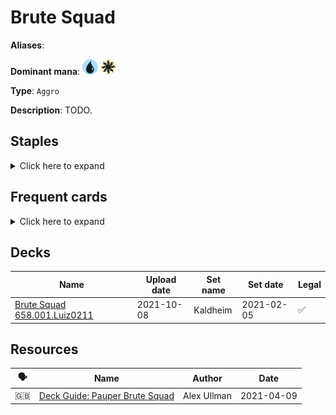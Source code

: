# Brute Squad

**Aliases**: 

**Dominant mana**: <img src="../resources/images/mana/U.png" width="25"/> <img src="../resources/images/mana/W.png" width="25"/>

**Type**: `Aggro`

**Description**: TODO.

## **Staples**

<details>
  <summary>Click here to expand</summary>

</details>


## **Frequent cards**

<details>
  <summary>Click here to expand</summary>

</details>


## **Decks**

| Name | Upload date | Set name | Set date | Legal |
| -----| ----------- | -------- | -------- | ----- |
| [Brute Squad 658.001.Luiz0211](https://www.mtggoldfish.com/deck/4351093) | 2021-10-08 | Kaldheim | 2021-02-05 | ✅ |



## **Resources**

| 🗣️ | Name | Author | Date |
| -- | ---- | ------ | ---- |
| 🇬🇧 | [Deck Guide: Pauper Brute Squad](https://strategy.channelfireball.com/all-strategy/home/deck-guide-pauper-brute-squad/) | Alex Ullman | 2021-04-09   |

